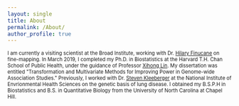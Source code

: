 ```yaml
---
layout: single
title: About
permalink: /About/
author_profile: true
---
```


<p style="font-size:80%;">
I am currently a visiting scientist at the Broad Institute, working with Dr. <a href="https://www.finucanelab.org/">Hilary Finucane</a> on fine-mapping. In March 2019, I completed my Ph.D. in Biostatistics at the Harvard T.H. Chan School of Public Health, under the guidance of Professor <a href="https://www.hsph.harvard.edu/xihong-lin/">Xihong Lin</a>. My dissertation was entitled "Transformation and Multivariate Methods for Improving Power in Genome-wide Association Studies." Previously, I worked with Dr. <a href="https://www.niehs.nih.gov/research/atniehs/labs/iidl/pi/enviro-gen/index.cfm">Steven Kleeberger</a> at the National Institute of Envrionmental Health Sciences on the genetic basis of lung disease. I obtained my B.S.P.H in Biostatistics and B.S. in Quantitative Biology from the University of North Carolina at Chapel Hill.
</p>